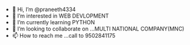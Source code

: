 - 👋 Hi, I’m @praneeth4334
- 👀 I’m interested in WEB DEVLOPMENT
- 🌱 I’m currently learning PYTHON
- 💞️ I’m looking to collaborate on ...MULTI NATIONAL COMPANY(MNC)
- 📫 How to reach me ...call to 9502841175

<!---
praneeth4334/praneeth4334 is a ✨ special ✨ repository because its `README.md` (this file) appears on your GitHub profile.
You can click the Preview link to take a look at your changes.
--->
